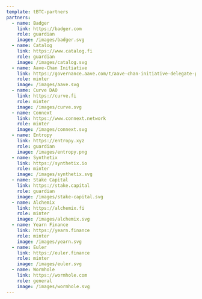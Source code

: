```yaml
---
template: tBTC-partners
partners:
  - name: Badger
    link: https://badger.com
    role: guardian
    image: /images/badger.svg
  - name: Catalog
    link: https://www.catalog.fi
    role: guardian
    image: /images/catalog.svg
  - name: Aave-Chan Initiative
    link: https://governance.aave.com/t/aave-chan-initiative-delegate-platform/10877
    role: minter
    image: /images/aave.svg
  - name: Curve DAO
    link: https://curve.fi
    role: minter
    image: /images/curve.svg
  - name: Connext
    link: https://www.connext.network
    role: minter
    image: /images/connext.svg
  - name: Entropy
    link: https://entropy.xyz
    role: guardian
    image: /images/entropy.png
  - name: Synthetix
    link: https://synthetix.io
    role: minter
    image: /images/synthetix.svg
  - name: Stake Capital
    link: https://stake.capital
    role: guardian
    image: /images/stake-capital.svg
  - name: Alchemix
    link: https://alchemix.fi
    role: minter
    image: /images/alchemix.svg
  - name: Yearn Finance
    link: https://yearn.finance
    role: minter
    image: /images/yearn.svg
  - name: Euler
    link: https://euler.finance
    role: minter
    image: /images/euler.svg
  - name: Wormhole
    link: https://wormhole.com
    role: general
    image: /images/wormhole.svg
---
```

